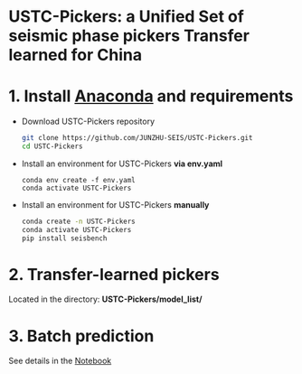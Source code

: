 # USTC-Pickers: a Unified Set of seismic phase pickers Transfer learned for China

# 1. Install [Anaconda](https://www.anaconda.com/) and requirements

* Download USTC-Pickers repository

  ```bash
  git clone https://github.com/JUNZHU-SEIS/USTC-Pickers.git
  cd USTC-Pickers
  ```

* Install an environment for USTC-Pickers **via env.yaml**

  ```
  conda env create -f env.yaml
  conda activate USTC-Pickers
  ```
  
* Install an environment for USTC-Pickers **manually**

  ```bash
  conda create -n USTC-Pickers
  conda activate USTC-Pickers
  pip install seisbench
  ```
  

# 2. Transfer-learned pickers

Located in the directory: **USTC-Pickers/model_list/**

# 3. Batch prediction

See details in the [Notebook](https://github.com/JUNZHU-SEIS/USTC-Pickers/blob/main/demo/demo_pick.ipynb)
